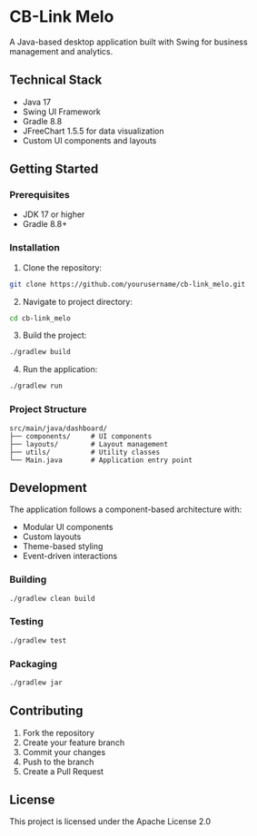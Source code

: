 # CB-Link Melo

A Java-based desktop application built with Swing for business management and analytics.

## Technical Stack

- Java 17
- Swing UI Framework
- Gradle 8.8
- JFreeChart 1.5.5 for data visualization
- Custom UI components and layouts

## Getting Started

### Prerequisites

- JDK 17 or higher
- Gradle 8.8+

### Installation

1. Clone the repository:
```bash
git clone https://github.com/yourusername/cb-link_melo.git
```

2. Navigate to project directory:
```bash
cd cb-link_melo
```

3. Build the project:
```bash
./gradlew build
```

4. Run the application:
```bash
./gradlew run
```

### Project Structure

```
src/main/java/dashboard/
├── components/     # UI components
├── layouts/        # Layout management
├── utils/          # Utility classes
└── Main.java       # Application entry point
```

## Development

The application follows a component-based architecture with:
- Modular UI components
- Custom layouts
- Theme-based styling
- Event-driven interactions

### Building

```bash
./gradlew clean build
```

### Testing

```bash
./gradlew test
```

### Packaging

```bash
./gradlew jar
```

## Contributing

1. Fork the repository
2. Create your feature branch
3. Commit your changes
4. Push to the branch
5. Create a Pull Request

## License

This project is licensed under the Apache License 2.0

